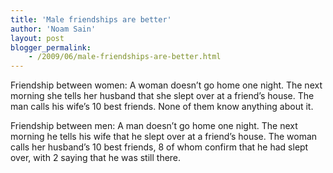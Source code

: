 ```yaml
---
title: 'Male friendships are better'
author: 'Noam Sain'
layout: post
blogger_permalink:
    - /2009/06/male-friendships-are-better.html
---
```


Friendship between women: A woman doesn’t go home one night. The next morning she tells her husband that she slept over at a friend’s house. The man calls his wife’s 10 best friends. None of them know anything about it.

Friendship between men: A man doesn’t go home one night. The next morning he tells his wife that he slept over at a friend’s house. The woman calls her husband’s 10 best friends, 8 of whom confirm that he had slept over, with 2 saying that he was still there.